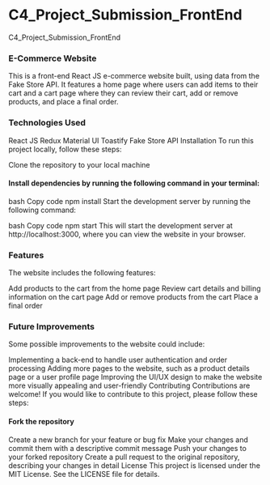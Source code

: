 # C4_Project_Submission_FrontEnd
C4_Project_Submission_FrontEnd

### E-Commerce Website
This is a front-end React JS e-commerce website built, using data from the Fake Store API. It features a home page where users can add items to their cart and a cart page where they can review their cart, add or remove products, and place a final order.

### Technologies Used
React JS
Redux
Material UI
Toastify
Fake Store API
Installation
To run this project locally, follow these steps:

Clone the repository to your local machine

#### Install dependencies by running the following command in your terminal:

bash
Copy code
npm install
Start the development server by running the following command:

bash
Copy code
npm start
This will start the development server at http://localhost:3000, where you can view the website in your browser.

### Features
The website includes the following features:

Add products to the cart from the home page
Review cart details and billing information on the cart page
Add or remove products from the cart
Place a final order

### Future Improvements
Some possible improvements to the website could include:

Implementing a back-end to handle user authentication and order processing
Adding more pages to the website, such as a product details page or a user profile page
Improving the UI/UX design to make the website more visually appealing and user-friendly
Contributing
Contributions are welcome! If you would like to contribute to this project, please follow these steps:

#### Fork the repository
Create a new branch for your feature or bug fix
Make your changes and commit them with a descriptive commit message
Push your changes to your forked repository
Create a pull request to the original repository, describing your changes in detail
License
This project is licensed under the MIT License. See the LICENSE file for details.
